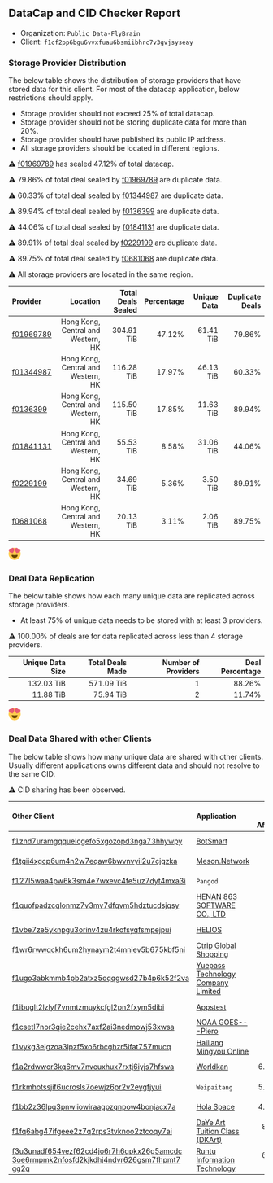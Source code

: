 ## DataCap and CID Checker Report
 - Organization: `Public Data-FlyBrain`
 - Client: `f1cf2pp6bgu6vvxfuau6bsmiibhrc7v3gvjsyseay`
### Storage Provider Distribution
The below table shows the distribution of storage providers that have stored data for this client.
For most of the datacap application, below restrictions should apply.
 - Storage provider should not exceed 25% of total datacap.
 - Storage provider should not be storing duplicate data for more than 20%.
 - Storage provider should have published its public IP address.
 - All storage providers should be located in different regions.

⚠️ [f01969789](https://filfox.info/en/address/f01969789) has sealed 47.12% of total datacap.

⚠️ 79.86% of total deal sealed by [f01969789](https://filfox.info/en/address/f01969789) are duplicate data.

⚠️ 60.33% of total deal sealed by [f01344987](https://filfox.info/en/address/f01344987) are duplicate data.

⚠️ 89.94% of total deal sealed by [f0136399](https://filfox.info/en/address/f0136399) are duplicate data.

⚠️ 44.06% of total deal sealed by [f01841131](https://filfox.info/en/address/f01841131) are duplicate data.

⚠️ 89.91% of total deal sealed by [f0229199](https://filfox.info/en/address/f0229199) are duplicate data.

⚠️ 89.75% of total deal sealed by [f0681068](https://filfox.info/en/address/f0681068) are duplicate data.

⚠️ All storage providers are located in the same region.

| Provider                                              |                           Location | Total Deals Sealed | Percentage | Unique Data | Duplicate Deals |
| :---------------------------------------------------- | ---------------------------------: | -----------------: | ---------: | ----------: | --------------: |
| [f01969789](https://filfox.info/en/address/f01969789) | Hong Kong, Central and Western, HK |         304.91 TiB |     47.12% |   61.41 TiB |          79.86% |
| [f01344987](https://filfox.info/en/address/f01344987) | Hong Kong, Central and Western, HK |         116.28 TiB |     17.97% |   46.13 TiB |          60.33% |
| [f0136399](https://filfox.info/en/address/f0136399)   | Hong Kong, Central and Western, HK |         115.50 TiB |     17.85% |   11.63 TiB |          89.94% |
| [f01841131](https://filfox.info/en/address/f01841131) | Hong Kong, Central and Western, HK |          55.53 TiB |      8.58% |   31.06 TiB |          44.06% |
| [f0229199](https://filfox.info/en/address/f0229199)   | Hong Kong, Central and Western, HK |          34.69 TiB |      5.36% |    3.50 TiB |          89.91% |
| [f0681068](https://filfox.info/en/address/f0681068)   | Hong Kong, Central and Western, HK |          20.13 TiB |      3.11% |    2.06 TiB |          89.75% |

![Provider Distribution](https://raw.githubusercontent.com/data-preservation-programs/filplus-checker-assets/main/filecoin-project/filecoin-plus-large-datasets/issues/1013/1670774714883.png)
### Deal Data Replication
The below table shows how each many unique data are replicated across storage providers.
- At least 75% of unique data needs to be stored with at least 3 providers.

⚠️ 100.00% of deals are for data replicated across less than 4 storage providers.

| Unique Data Size | Total Deals Made | Number of Providers | Deal Percentage |
| ---------------: | ---------------: | ------------------: | --------------: |
|       132.03 TiB |       571.09 TiB |                   1 |          88.26% |
|        11.88 TiB |        75.94 TiB |                   2 |          11.74% |

![Replication Distribution](https://raw.githubusercontent.com/data-preservation-programs/filplus-checker-assets/main/filecoin-project/filecoin-plus-large-datasets/issues/1013/1670774715331.png)
### Deal Data Shared with other Clients
The below table shows how many unique data are shared with other clients.
Usually different applications owns different data and should not resolve to the same CID.

⚠️ CID sharing has been observed.

| Other Client                                                                                                                                                                                                              | Application                                                                                                       | Total Deals Affected | Unique CIDs |        Verifier |
| :------------------------------------------------------------------------------------------------------------------------------------------------------------------------------------------------------------------------ | :---------------------------------------------------------------------------------------------------------------- | -------------------: | ----------: | --------------: |
| [f1znd7uramgqquelcgefo5xgozopd3nga73hhywpy](https://filfox.info/en/address/f1znd7uramgqquelcgefo5xgozopd3nga73hhywpy)                                                                                                     | [BotSmart ](https://github.com/filecoin-project/filecoin-plus-large-datasets/issues/373)                          |            82.94 TiB |         343 | LDN v3 multisig |
| [f1tgii4xgcp6um4n2w7eqaw6bwvnvyii2u7cjgzka](https://filfox.info/en/address/f1tgii4xgcp6um4n2w7eqaw6bwvnvyii2u7cjgzka)                                                                                                     | [Meson\.Network ](https://github.com/filecoin-project/filecoin-plus-large-datasets/issues/187)                    |            54.34 TiB |         157 | LDN v3 multisig |
| [f127l5waa4pw6k3sm4e7wxevc4fe5uz7dyt4mxa3i](https://filfox.info/en/address/f127l5waa4pw6k3sm4e7wxevc4fe5uz7dyt4mxa3i)                                                                                                     | `Pangod`                                                                                                          |            52.69 TiB |         309 | LDN v3 multisig |
| [f1quofpadzcqlonmz7v3mv7dfqvm5hdztucdsjqsy](https://filfox.info/en/address/f1quofpadzcqlonmz7v3mv7dfqvm5hdztucdsjqsy)                                                                                                     | [HENAN 863 SOFTWARE CO\., LTD](https://github.com/filecoin-project/filecoin-plus-large-datasets/issues/468)       |            47.63 TiB |         141 | LDN v3 multisig |
| [f1vbe7ze5yknpgu3orinv4zu4rkofsyqfsmpejpui](https://filfox.info/en/address/f1vbe7ze5yknpgu3orinv4zu4rkofsyqfsmpejpui)                                                                                                     | [HELIOS](https://github.com/filecoin-project/filecoin-plus-large-datasets/issues/305)                             |            46.56 TiB |         151 | LDN v3 multisig |
| [f1wr6rwwqckh6um2hynaym2t4mniev5b675kbf5ni](https://filfox.info/en/address/f1wr6rwwqckh6um2hynaym2t4mniev5b675kbf5ni)                                                                                                     | [Ctrip Global Shopping](https://github.com/filecoin-project/filecoin-plus-large-datasets/issues/303)              |            46.47 TiB |         230 | LDN v3 multisig |
| [f1ugo3abkmmb4pb2atxz5oqqgwsd27b4p6k52f2va](https://filfox.info/en/address/f1ugo3abkmmb4pb2atxz5oqqgwsd27b4p6k52f2va)                                                                                                     | [Yuepass Technology Company Limited](https://github.com/filecoin-project/filecoin-plus-large-datasets/issues/429) |            42.09 TiB |         285 | LDN v3 multisig |
| [f1ibuglt2lzlyf7vnmtzmuykcfgl2pn2fxym5dibi](https://filfox.info/en/address/f1ibuglt2lzlyf7vnmtzmuykcfgl2pn2fxym5dibi)                                                                                                     | [Appstest](https://github.com/filecoin-project/filecoin-plus-large-datasets/issues/346)                           |            21.88 TiB |         175 | LDN v3 multisig |
| [f1csetl7nor3qie2cehx7axf2ai3nedmowj53xwsa](https://filfox.info/en/address/f1csetl7nor3qie2cehx7axf2ai3nedmowj53xwsa)                                                                                                     | [NOAA GOES\-\-\-Piero](https://github.com/filecoin-project/filecoin-plus-large-datasets/issues/1112)              |            18.81 TiB |         154 | LDN v3 multisig |
| [f1vykg3elgzoa3lpzf5xo6rbcghzr5ifat757mucq](https://filfox.info/en/address/f1vykg3elgzoa3lpzf5xo6rbcghzr5ifat757mucq)                                                                                                     | [Hailiang Mingyou Online](https://github.com/filecoin-project/filecoin-plus-large-datasets/issues/51)             |            10.81 TiB |          71 |        LDN # 51 |
| [f1a2rdwwor3kq6mv7nveuxhux7rxtj6iyjs7hfswa](https://filfox.info/en/address/f1a2rdwwor3kq6mv7nveuxhux7rxtj6iyjs7hfswa)                                                                                                     | [Worldkan](https://github.com/filecoin-project/filecoin-plus-large-datasets/issues/902)                           |             6.59 TiB |          42 | LDN v3 multisig |
| [f1rkmhotssjif6ucrosls7oewjz6pr2v2eygfjyui](https://filfox.info/en/address/f1rkmhotssjif6ucrosls7oewjz6pr2v2eygfjyui)                                                                                                     | `Weipaitang`                                                                                                      |             5.66 TiB |          34 | LDN v3 multisig |
| [f1bb2z36lpq3pnwiiowiraagpzqnpow4bonjacx7a](https://filfox.info/en/address/f1bb2z36lpq3pnwiiowiraagpzqnpow4bonjacx7a)                                                                                                     | [Hola Space](https://github.com/filecoin-project/filecoin-plus-large-datasets/issues/362)                         |             4.34 TiB |          14 | LDN v3 multisig |
| [f1fq6abg47ifgeee2z7q2rps3tvknoo2ztcoqy7ai](https://filfox.info/en/address/f1fq6abg47ifgeee2z7q2rps3tvknoo2ztcoqy7ai)                                                                                                     | [DaYe Art Tuition Class \(DKArt\) ](https://github.com/filecoin-project/filecoin-plus-large-datasets/issues/888)  |           864.00 GiB |           5 | LDN v3 multisig |
| [f3u3unadf654vezf62cd4jo6r7h6qpkx26g5amcdc<br/>3oe6rmpmk2nfosfd2kjkdhj4ndvr626gsm7fhpmt7<br/>gg2q](https://filfox.info/en/address/f3u3unadf654vezf62cd4jo6r7h6qpkx26g5amcdc3oe6rmpmk2nfosfd2kjkdhj4ndvr626gsm7fhpmt7gg2q) | [Runtu Information Technology](https://github.com/filecoin-project/filecoin-plus-client-onboarding/issues/1150)   |           608.00 GiB |           4 |       Steven Li |
